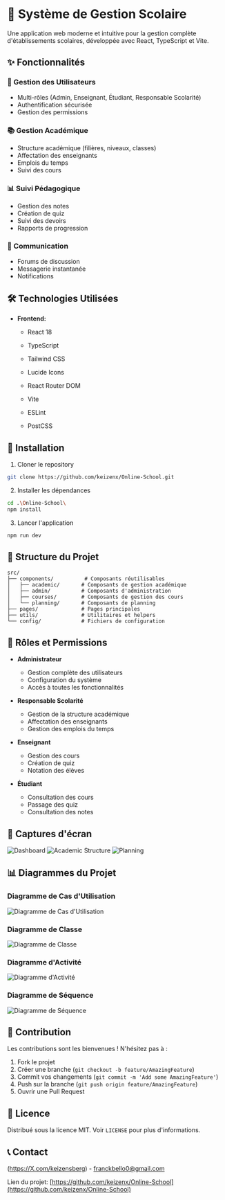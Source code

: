 # 🏫 Système de Gestion Scolaire 
 
Une application web moderne et intuitive pour la gestion complète d'établissements scolaires, développée avec React, TypeScript et Vite. 
 
## ✨ Fonctionnalités 
 
### 👥 Gestion des Utilisateurs 
- Multi-rôles (Admin, Enseignant, Étudiant, Responsable Scolarité) 
- Authentification sécurisée 
- Gestion des permissions 
 
### 📚 Gestion Académique 
- Structure académique (filières, niveaux, classes) 
- Affectation des enseignants 
- Emplois du temps 
- Suivi des cours 
 
### 📊 Suivi Pédagogique 
- Gestion des notes 
- Création de quiz 
- Suivi des devoirs 
- Rapports de progression 
 
### 💬 Communication 
- Forums de discussion 
- Messagerie instantanée 
- Notifications 
 
## 🛠 Technologies Utilisées 
 
- **Frontend:** 
  - React 18 
  - TypeScript 
  - Tailwind CSS 
  - Lucide Icons 
  - React Router DOM 
 
  - Vite 
  - ESLint 
  - PostCSS 
 
## 🚀 Installation 
 
1. Cloner le repository 
```bash 
git clone https://github.com/keizenx/Online-School.git 
``` 
 
2. Installer les dépendances 
```bash 
cd .\Online-School\ 
npm install 
``` 
 
3. Lancer l'application 
```bash 
npm run dev 
``` 
 
## 📁 Structure du Projet 
 
``` 
src/ 
├── components/          # Composants réutilisables 
│   ├── academic/       # Composants de gestion académique 
│   ├── admin/          # Composants d'administration 
│   ├── courses/        # Composants de gestion des cours 
│   └── planning/       # Composants de planning 
├── pages/              # Pages principales 
├── utils/              # Utilitaires et helpers 
└── config/             # Fichiers de configuration 
``` 
 
## 🔐 Rôles et Permissions 
 
- **Administrateur** 
  - Gestion complète des utilisateurs 
  - Configuration du système 
  - Accès à toutes les fonctionnalités 
 
- **Responsable Scolarité** 
  - Gestion de la structure académique 
  - Affectation des enseignants 
  - Gestion des emplois du temps 
 
- **Enseignant** 
  - Gestion des cours 
  - Création de quiz 
  - Notation des élèves 
 
- **Étudiant** 
  - Consultation des cours 
  - Passage des quiz 
  - Consultation des notes 
 
## 📱 Captures d'écran 
 
![Dashboard](docs/images/Dashboard.PNG) 
![Academic Structure](docs/images/Gestion-Utilisateurs.PNG) 
![Planning](docs/images/Quizz.PNG) 
 
## 📊 Diagrammes du Projet

### Diagramme de Cas d'Utilisation
![Diagramme de Cas d'Utilisation](docs/images/Diagramme%20de%20Cas%20d'utilisation%20Online%20School.PNG)

### Diagramme de Classe
![Diagramme de Classe](docs/images/Diagramme%20de%20Classe%20Online%20School.PNG)

### Diagramme d'Activité
![Diagramme d'Activité](docs/images/Diagramme%20d'activite%20Online%20School.PNG)

### Diagramme de Séquence
![Diagramme de Séquence](docs/images/Diagramme%20de%20Sequence%20Online%20School.PNG)


## 🤝 Contribution 
 
Les contributions sont les bienvenues ! N'hésitez pas à : 
1. Fork le projet 
2. Créer une branche (`git checkout -b feature/AmazingFeature`) 
3. Commit vos changements (`git commit -m 'Add some AmazingFeature'`) 
4. Push sur la branche (`git push origin feature/AmazingFeature`) 
5. Ouvrir une Pull Request 
 
## 📄 Licence 
 
Distribué sous la licence MIT. Voir `LICENSE` pour plus d'informations. 
 
## 📞 Contact 
 
(https://X.com/keizensberg) - franckbello0@gmail.com 
 
Lien du projet: [https://github.com/keizenx/Online-School](https://github.com/keizenx/Online-School) 
 
